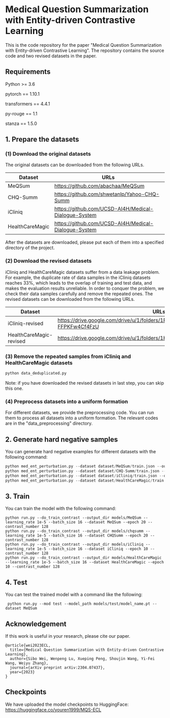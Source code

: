 # Medical Question Summarization with Entity-driven Contrastive Learning

This is the code repository for the paper "Medical Question Summarization with Entity-driven Contrastive Learning". The repository contains the source code and two revised datasets in the paper.

## Requirements

Python >= 3.6

pytorch == 1.10.1

transformers == 4.4.1

py-rouge == 1.1

stanza == 1.5.0

## 1. Prepare the datasets

### (1) Download the original datasets

The original datasets can be downloaded from the following URLs.

| Dataset         | URLs                                                 |
| --------------- |------------------------------------------------------|
| MeQSum          | https://github.com/abachaa/MeQSum                    |
| CHQ-Summ        | https://github.com/shwetanlp/Yahoo-CHQ-Summ          |
| iCliniq         | https://github.com/UCSD-AI4H/Medical-Dialogue-System |
| HealthCareMagic | https://github.com/UCSD-AI4H/Medical-Dialogue-System |

After the datasets are downloaded, please put each of them into a specified directory of the project.

### (2) Download the revised datasets

iCliniq and HealthCareMagic datasets suffer from a data leakage problem. For example, the duplicate rate of data samples in the iCliniq datasets reaches 33%, which leads to the overlap of training and test data, and makes the evaluation results unreliable. In order to conquer the problem, we check their data samples carefully and remove the repeated ones. The revised datasets can be downloaded from the following URLs.

| Dataset                 | URLs                                                         |
| ----------------------- | ------------------------------------------------------------ |
| iCliniq-revised         | https://drive.google.com/drive/u/1/folders/1FQTsgRYDJajcNlKJXG-FFPKFw4Cf4FzU |
| HealthCareMagic-revised | https://drive.google.com/drive/u/1/folders/1Hq4AiYr96jfOsB8OJMlyDRRUhmr_BYvY |

### (3) Remove the repeated samples from iCliniq and HealthCareMagic datasets

```python
python data_deduplicated.py
```

Note: if you have downloaded the revised datasets in last step, you can skip this one.

### (4) Preprocess datasets into a uniform formation

For different datasets, we provide the preprocessing code. You can run them to process all datasets into a uniform formation. The relevant codes are in the "data_preprocessing" directory.

## 2. Generate hard negative samples

You can generate hard negative examples for different datasets with the following command:

```python
python med_ent_perturbation.py --dataset dataset/MeQSum/train.json --output_dir dataset/MeQSum --sample_size 128 
python med_ent_perturbation.py --dataset dataset/CHQ-Summ/train.json --output_dir dataset/CHQ-Summ --sample_size 128 
python med_ent_perturbation.py --dataset dataset/iCliniq/train.json --output_dir dataset/iCliniq --sample_size 256
python med_ent_perturbation.py --dataset dataset/HealthCareMagic/train.json --output_dir dataset/HealthCareMagic --sample_size 512
```



## 3. Train

You can train the model with the following command:

```
python run.py --do_train_contrast --output_dir models/MeQSum --learning_rate 1e-5 --batch_size 16 --dataset MeQSum --epoch 20 --contrast_number 128
python run.py --do_train_contrast --output_dir models/chqsumm --learning_rate 1e-5 --batch_size 16 --dataset CHQSumm --epoch 20 --contrast_number 128
python run.py --do_train_contrast --output_dir models/iCliniq --learning_rate 1e-5 --batch_size 16 --dataset iCliniq --epoch 10 --contrast_number 128
python run.py --do_train_contrast --output_dir models/HealthCareMagic --learning_rate 1e-5 --batch_size 16 --dataset HealthCareMagic --epoch 10 --contrast_number 128
```



## 4. Test

You can test the trained model with a command like the following:

```
 python run.py --mod test --model_path models/test/model_name.pt --dataset MeQSum
```



## Acknowledgement

If this work is useful in your research, please cite our paper.

```
@article{wei2023ECL,
  title={Medical Question Summarization with Entity-driven Contrastive Learning},
  author={Sibo Wei, Wenpeng Lu, Xueping Peng, Shoujin Wang, Yi-Fei Wang, Weiyu Zhang},
  journal={arXiv preprint arXiv:2304.07437},
  year={2023}
}
```

## Checkpoints
We have uploaded the model checkpoints to HuggingFace:
https://huggingface.co/youren1999/MQS-ECL